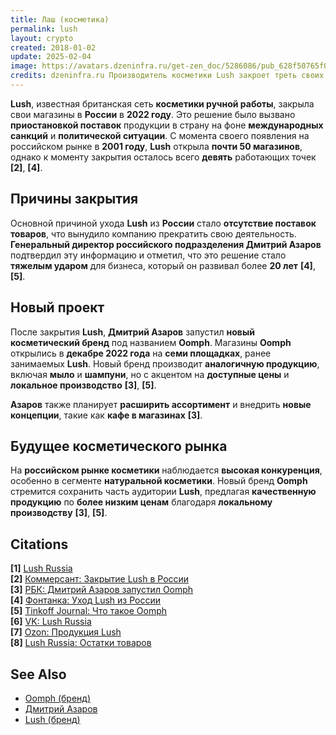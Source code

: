 ```yaml
---
title: Лаш (косметика)  
permalink: lush  
layout: crypto  
created: 2018-01-02  
update: 2025-02-04  
image: https://avatars.dzeninfra.ru/get-zen_doc/5286086/pub_628f50765f085456c74352fe_628f50844f5351769bd054fb/scale_1200
credits: dzeninfra.ru Производитель косметики Lush закроет треть своих магазинов в России
---
```


**Lush**, известная британская сеть **косметики ручной работы**, закрыла свои магазины в **России** в **2022 году**. Это решение было вызвано **приостановкой поставок** продукции в страну на фоне **международных санкций** и **политической ситуации**. С момента своего появления на российском рынке в **2001 году**, **Lush** открыла **почти 50 магазинов**, однако к моменту закрытия осталось всего **девять** работающих точек **[2]**, **[4]**.  

## Причины закрытия  

Основной причиной ухода **Lush** из **России** стало **отсутствие поставок товаров**, что вынудило компанию прекратить свою деятельность. **Генеральный директор российского подразделения Дмитрий Азаров** подтвердил эту информацию и отметил, что это решение стало **тяжелым ударом** для бизнеса, который он развивал более **20 лет** **[4]**, **[5]**.  

## Новый проект  

После закрытия **Lush**, **Дмитрий Азаров** запустил **новый косметический бренд** под названием **Oomph**. Магазины **Oomph** открылись в **декабре 2022 года** на **семи площадках**, ранее занимаемых **Lush**. Новый бренд производит **аналогичную продукцию**, включая **мыло** и **шампуни**, но с акцентом на **доступные цены** и **локальное производство** **[3]**, **[5]**.  

**Азаров** также планирует **расширить ассортимент** и внедрить **новые концепции**, такие как **кафе в магазинах** **[3]**.  

## Будущее косметического рынка  

На **российском рынке косметики** наблюдается **высокая конкуренция**, особенно в сегменте **натуральной косметики**. Новый бренд **Oomph** стремится сохранить часть аудитории **Lush**, предлагая **качественную продукцию** по **более низким ценам** благодаря **локальному производству** **[3]**, **[5]**.  

## Citations  

**[1]** [Lush Russia](https://lushrussia.ru)  
**[2]** [Коммерсант: Закрытие Lush в России](https://www.kommersant.ru/doc/5583924)  
**[3]** [РБК: Дмитрий Азаров запустил Oomph](https://www.rbc.ru/business/23/11/2022/637bafaf9a7947332f6b2676)  
**[4]** [Фонтанка: Уход Lush из России](https://www.fontanka.ru/2022/07/12/71482982/)  
**[5]** [Tinkoff Journal: Что такое Oomph](https://journal.tinkoff.ru/oomph-lush/)  
**[6]** [VK: Lush Russia](https://vk.com/lush_russia)  
**[7]** [Ozon: Продукция Lush](https://www.ozon.ru/brand/lush-87418365/?__rr=2)  
**[8]** [Lush Russia: Остатки товаров](https://lushrussia.ru/catalog/still-in-stock)  

## See Also  

+ [Oomph (бренд)](oomph)  
+ [Дмитрий Азаров](dmitry-azarov)  
+ [Lush (бренд)](lush)  

<!-- Prompt:  
- Не менять язык статьи, сохранять оригинальный язык.  
- Если тема оформлена как "Имя Фамилия", заголовок должен быть "Фамилия, Имя".  
- Изменить title: A Template на основной топик в статье.  
- Создать permalink: на основе title (без / пред и / после/)  
- Замени date: на created:  
- Замени update: хххх-хх-хх текущую дату в таком же формате  
- Изменить заголовок раздела "Citations" на ## Citations.  
- Оформить ссылки в разделе "Citations" в формате: **[x]** [URL](URL).  
- При ссылке на источник в тексте, использовать формат: **[x]**, **[x]**.  
- Убедиться, что номера цитат соответствуют записям в разделе "Citations".  
- Сделать номера цитат кликабельными по указанному выше формату.  
- Добавить список связанных тем в том же формате.  
- Если есть списки с годами (при условии что они не содержат длинные предложения или ссылки) - конвертируй их в таблицы.  
- Выделяй даты, места, географические названия, адреса, имена собственные **таким образом**.  
- Использовать шаблон - "[Название темы](ссылка-на-тему)" для каждого пункта.  
- Раздел ## See also должен включаться автоматически в конец статьи.  
- Результат в md коде.  
- Оставить этот Prompt после редактирования в конце кода.  
-->  
